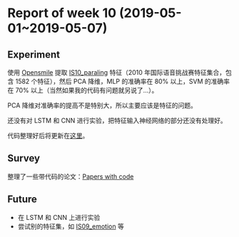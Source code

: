 # Report of week 10 (2019-05-01~2019-05-07)

## Experiment

使用 [Opensmile](https://github.com/naxingyu/opensmile) 提取 [IS10_paraling](https://github.com/naxingyu/opensmile/blob/master/config/IS10_paraling.conf) 特征（2010 年国际语音挑战赛特征集合，包含 1582 个特征），然后 PCA 降维，MLP 的准确率在 80% 以上，SVM 的准确率在 70% 以上（当然如果我的代码有问题就另说了...）。

PCA 降维对准确率的提高不是特别大，所以主要应该是特征的问题。

还没有对 LSTM 和 CNN 进行实验，把特征输入神经网络的部分还没有处理好。

代码整理好后将更新在[这里](https://github.com/Renovamen/Speech-Emotion-Recognition)。



## Survey

整理了一些带代码的论文：[Papers with code](https://github.com/Renovamen/Speech-Emotion-Recognition/tree/Survey)



## Future

- 在 LSTM 和 CNN 上进行实验
- 尝试别的特征集，如 [IS09_emotion](https://github.com/naxingyu/opensmile/blob/master/config/IS09_emotion.conf) 等